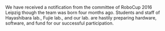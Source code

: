 We have received a notification from the committee of RoboCup 2016 Leipzig though the team was born four months ago. Students and staff of Hayashibara lab., Fujie lab., and our lab. are hastily preparing hardware, software, and fund for our successful participation.
